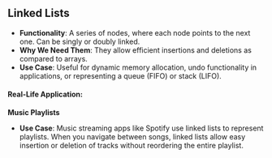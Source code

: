 ## Linked Lists
* **Functionality**: A series of nodes, where each node points to the next one. Can be singly or doubly linked.
* **Why We Need Them**: They allow efficient insertions and deletions as compared to arrays.
* **Use Case**: Useful for dynamic memory allocation, undo functionality in applications, or representing a queue (FIFO) or stack (LIFO).



#### Real-Life Application: 
**Music Playlists**
* **Use Case**: Music streaming apps like Spotify use linked lists to represent playlists. When you navigate between songs, linked lists allow easy insertion or deletion of tracks without reordering the entire playlist.